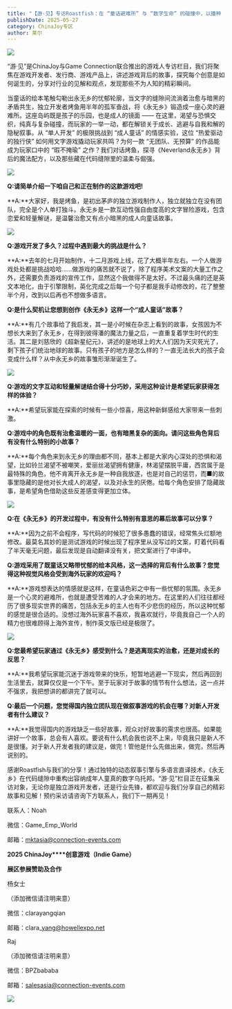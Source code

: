 ```yaml
---
title: "【游·见】专访Roastfish：在 “童话避难所” 与 “数字生命” 的碰撞中，以播种 “情感变量” 重塑虚拟陪伴"
publishDate: 2025-05-27
category: ChinaJoy专区
author: 莱尔
---
```


![](https://ec-net-1251389766.cos.ap-shanghai.myqcloud.com/wp-content/uploads/2025/05/20250527145623229.jpeg)

“游·见”是ChinaJoy与Game Connection联合推出的游戏人专访栏目，我们将聚焦在游戏开发者、发行商、游戏产品上，讲述游戏背后的故事，探究每个创意是如何诞生的，分享对行业的见解和观点，发现那些不为人知的精彩瞬间。 

当童话的绘本笔触勾勒出永无乡的忧郁轮廓，当文字的缝隙间流淌着治愈与暗黑的矛盾共生，独立开发者烤鱼用半年的孤军奋战，将《永无乡》锻造成一座心灵的避难所。这座岛屿既是孩子的乐园，也是成人的镜面 —— 在这里，渴望与恐惧交织，纯真与复杂碰撞，而玩家的一举一动，都在解锁关于成长、逃避与自我和解的隐秘叙事。从 “单人开发” 的极限挑战到 “成人童话” 的情感实验，这位 “热爱驱动的独行侠” 如何用文字游戏撬动玩家共鸣？为何一款 “无团队、无预算” 的作品能成为玩家口中的 “瑕不掩瑜” 之作？我们对话烤鱼，探寻《Neverland永无乡》背后的魔法配方，以及那些藏在代码缝隙里的温柔与倔强。

![](https://ec-net-1251389766.cos.ap-shanghai.myqcloud.com/wp-content/uploads/2025/05/20250527145624830.jpeg)

**Q:请简单介绍一下咱自己和正在制作的这款游戏吧!**

**A:**大家好，我是烤鱼，是初出茅庐的独立游戏制作人，独立就独立在没有团队，完全是个人单打独斗。永无乡是一款互动性强自由度高的文字冒险游戏，包含恋爱和轻量解谜，是温馨治愈又有点小暗黑的成人向童话故事。 

![](https://ec-net-1251389766.cos.ap-shanghai.myqcloud.com/wp-content/uploads/2025/05/20250527145626533.jpeg)

**Q:游戏开发了多久？过程中遇到最大的挑战是什么？** 

**A:**去年的七月开始制作，十二月游戏上线，花了大概半年左右。一个人做游戏处处都是挑战哈哈……做游戏的痛苦就不说了，除了程序美术文案的大量工作之外，还需要负责游戏的宣传工作，显然这个我做得不是太好。不过最头痛的还是英文本地化，由于引擎限制，英化完成之后每一个句子都是我手动修改的，花了整整半个月，改到以后再也不想做多语言。 

**Q:是什么契机让您想到创作《永无乡》这样一个“成人童话”故事？**  

**A:**有几个故事给了我启发，其一是小时候在杂志上看到的故事，女孩因为不想长大来到了永无乡，在得到彼得潘的魔法力量之后，一直重复着学生时代的生活。其二是刘慈欣的《超新星纪元》，讲述的是地球上的大人们因为天灾死光了，剩下孩子们统治地球的故事。只有孩子的地方是怎么样的？一直无法长大的孩子会变成什么样？从中永无乡的故事雏形渐渐诞生了。 

![](https://ec-net-1251389766.cos.ap-shanghai.myqcloud.com/wp-content/uploads/2025/05/20250527145625414.jpg)

**Q:游戏的文字互动和轻量解谜结合得十分巧妙，采用这种设计是希望玩家获得怎样的体验？** 

**A:**希望玩家能在探索的时候有一些小惊喜，用这种新鲜感给大家带来一些刺激。 

**Q:游戏中的角色既有治愈温暖的一面，也有暗黑复杂的面向。请问这些角色背后有没有什么特别的小故事？** 

**A:**每个角色来到永无乡的理由都不同，基本上都是大家内心深处的恐惧和渴望，比如铃兰渴望不被嘲笑，爱丽丝渴望拥有健康，林渴望摆脱平庸，西宫属于是最特殊的角色，他不肯离开永无乡是一种自我放逐，也是对自己的惩罚，而■的故事里隐藏的是他对长大成人的渴望，以及对永生的厌倦。给每个角色安排了隐藏故事，是希望角色借助这些反差感变得更加立体。 

![](https://ec-net-1251389766.cos.ap-shanghai.myqcloud.com/wp-content/uploads/2025/05/20250527145627966.gif)

**Q:在《永无乡》的开发过程中，有没有什么特别有意思的幕后故事可以分享？** 

**A:**因为之前不会程序，写代码的时候犯了很多愚蠢的错误，经常焦头烂额地修改。最莫名其妙的是测试游戏的时候出现了程序里从没写过的文案，盯着代码看了半天毫无问题，最后发现是自动翻译没有关，把文案进行了中译中。 

**Q:游戏采用了既童话又略带忧郁的绘本风格，这一选择的背后有什么故事？您觉得这种视觉风格会受到海外玩家的欢迎吗？** 

**A:**游戏想表达的情感就是这样，在童话色彩之中有一些忧郁的氛围。永无乡是一个心灵的避难所，也就是遭受苦难的人才会来的地方。在这里的人们往往都经历了很多现实世界的痛苦，包括永无乡的主人也有不少悲伤的经历，所以这种忧郁的感觉是很合适的。没想过海外玩家喜不喜欢，我喜欢就行，毕竟我自己一个人的精力也很难顾得上海外宣传，制作英文版已经是极限了。 

![](https://ec-net-1251389766.cos.ap-shanghai.myqcloud.com/wp-content/uploads/2025/05/20250527145628646.jpg)

**Q:您最希望玩家通过《永无乡》感受到什么？是逃离现实的治愈，还是对成长的反思？** 

**A:**我希望玩家能沉迷于游戏带来的快乐，短暂地逃避一下现实，然后再回到生活里去，就算仅仅是一个下午。至于玩家对于故事的情节有什么想法，这一点并不强求，我把想讲的都讲完了就可以。 

**Q:最后一个问题，您觉得国内独立团队现在做叙事游戏的机会在哪？对新人开发者有什么建议？** 

**A:**我觉得国内的游戏缺乏一些好故事，观众对好故事的需求也很高。如果能讲好一个故事，总会有人喜欢。要说有什么机会我也说不上来，毕竟我只是新人不是很懂。对于新人开发者我的建议是，做完！管他是什么先做出来，做完，然后再说别的。 

感谢Roastfish与我们的分享！通过独特的动态叙事引擎与多语言直译技术，《永无乡》在代码缝隙中重构出容纳成年人童真的数字乌托邦。“游·见”栏目正在征集采访对象，无论你是独立游戏开发者，还是行业先锋，都欢迎与我们分享自己的精彩故事和见解！预约采访请咨询下方联系人，我们下一期再见！   

联系人：Noah 

微信：Game\_Emp\_World 

邮箱：[mktasia@connection-events.com](mailto:mktasia@connection-events.com)   
  

**2025 ChinaJoy****创意游戏（Indie Game）**

**展区参展赞助及合作**

杨女士

（添加微信请注明来意）

微信：clarayangqian

邮箱：clara\_yang@howellexpo.net

Raj

（添加微信请注明来意）

微信：BPZbababa

邮箱：salesasia@connection-events.com

![](https://ec-net-1251389766.cos.ap-shanghai.myqcloud.com/wp-content/uploads/2025/05/20250527145633688.png)
